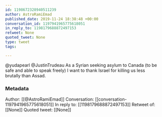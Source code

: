 ```yaml
---
id: 1198672328940511239
author: AstroRamiEmad
published_date: 2019-11-24 18:38:48 +00:00
conversation_id: 1197941965775618051
in_reply_to: 1198179688872497153
retweet: None
quoted_tweet: None
type: tweet
tags:

---
```


@yudapearl @JustinTrudeau As a Syrian seeking asylum to Canada (to be safe and able to speak freely) I want to thank Israel for killing us less brutally than Assad.

### Metadata

Author: [[@AstroRamiEmad]]
Conversation: [[conversation-1197941965775618051]]
In reply to: [[1198179688872497153]]
Retweet of: [[None]]
Quoted tweet: [[None]]

